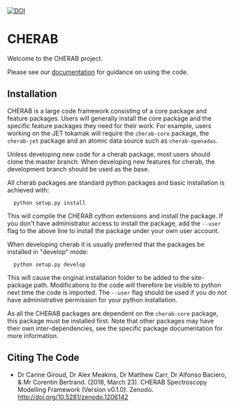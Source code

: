 
[![DOI](https://zenodo.org/badge/DOI/10.5281/zenodo.1206142.svg)](https://doi.org/10.5281/zenodo.1206142)

CHERAB
======

Welcome to the CHERAB project.

Please see our [documentation](https://cherab.github.io/documentation/index.html)
for guidance on using the code.

Installation
------------

CHERAB is a large code framework consisting of a core package and feature packages. Users will generally install the core package and the specific feature packages they need for their work. For example, users working on the JET tokamak will require the ``cherab-core`` package, the ``cherab-jet`` package and an atomic data source such as ``cherab-openadas``.

Unless developing new code for a cherab package, most users should clone the master branch. When developing new features for cherab, the development branch should be used as the base.

All cherab packages are standard python packages and basic installation is achieved with:

```
  python setup.py install
```

This will compile the CHERAB cython extensions and install the package. If you don't have administrator access to install the package, add the ``--user`` flag to the above line to install the package under your own user account.

When developing cherab it is usually preferred that the packages be installed in "develop" mode:

```
  python setup.py develop
```

This will cause the original installation folder to be added to the site-package path. Modifications to the code will therefore be visible to python next time the code is imported. The ``--user`` flag should be used if you do not have administrative permission for your python installation.

As all the CHERAB packages are dependent on the ``cherab-core`` package, this package must be installed first. Note that other packages may have their own inter-dependencies, see the specific package documentation for more information.

Citing The Code
---------------
* Dr Carine Giroud, Dr Alex Meakins, Dr Matthew Carr, Dr Alfonso Baciero, & Mr Corentin Bertrand. (2018, March 23). CHERAB Spectroscopy Modelling Framework (Version v0.1.0). Zenodo. http://doi.org/10.5281/zenodo.1206142
